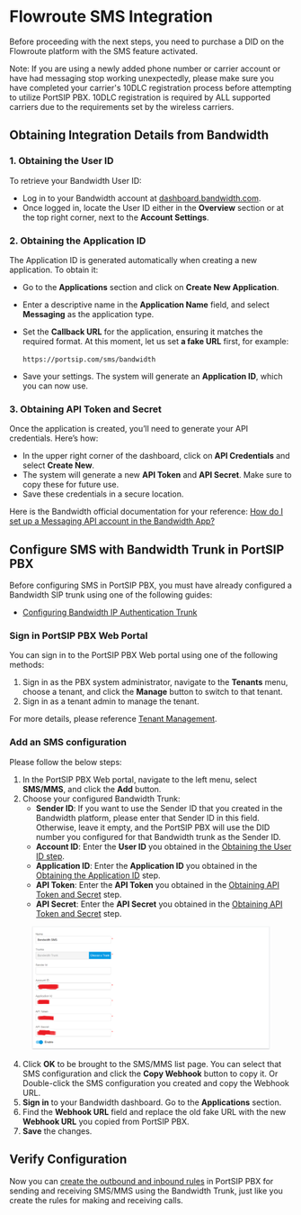 # Flowroute SMS Integration

Before proceeding with the next steps, you need to purchase a DID on the Flowroute platform with the SMS feature activated.

Note: If you are using a newly added phone number or carrier account or have had messaging stop working unexpectedly, please make sure you have completed your carrier's 10DLC registration process before attempting to utilize PortSIP PBX. 10DLC registration is required by ALL supported carriers due to the requirements set by the wireless carriers.

## Obtaining Integration Details from Bandwidth

### 1. Obtaining the User ID

To retrieve your Bandwidth User ID:

* Log in to your Bandwidth account at [dashboard.bandwidth.com](https://dashboard.bandwidth.com).
* Once logged in, locate the User ID either in the **Overview** section or at the top right corner, next to the **Account Settings**.

### 2. Obtaining the Application ID

The Application ID is generated automatically when creating a new application. To obtain it:

* Go to the **Applications** section and click on **Create New Application**.
* Enter a descriptive name in the **Application Name** field, and select **Messaging** as the application type.
*   Set the **Callback URL** for the application, ensuring it matches the required format. At this moment, let us set **a fake URL** first, for example:

    `https://portsip.com/sms/bandwidth`
* Save your settings. The system will generate an **Application ID**, which you can now use.

### 3. Obtaining API Token and Secret

Once the application is created, you’ll need to generate your API credentials. Here’s how:

* In the upper right corner of the dashboard, click on **API Credentials** and select **Create New**.
* The system will generate a new **API Token** and **API Secret**. Make sure to copy these for future use.
* Save these credentials in a secure location.

Here is the Bandwidth official documentation for your reference: [How do I set up a Messaging API account in the Bandwidth App?](https://support.bandwidth.com/hc/en-us/articles/360033658613-How-do-I-set-up-a-Messaging-API-account-in-the-Bandwidth-App)

## Configure SMS with Bandwidth Trunk in PortSIP PBX

Before configuring SMS in PortSIP PBX, you must have already configured a Bandwidth SIP trunk using one of the following guides:

* [Configuring Bandwidth IP Authentication Trunk](../bandwidth-sip-trunk/configuring-bandwidth-ip-authentication-trunk.md)

### Sign in PortSIP PBX Web Portal

You can sign in to the PortSIP PBX Web portal using one of the following methods:

1. Sign in as the PBX system administrator, navigate to the **Tenants** menu, choose a tenant, and click the **Manage** button to switch to that tenant.
2. Sign in as a tenant admin to manage the tenant.

For more details, please reference [Tenant Management](../../portsip-pbx-administration-guide/3-tenant-management.md).

### Add an SMS configuration

Please follow the below steps:

1. In the PortSIP PBX Web portal, navigate to the left menu, select **SMS/MMS**, and click the **Add** button.&#x20;
2. Choose your configured Bandwidth Trunk:
   * **Sender ID**: If you want to use the Sender ID that you created in the Bandwidth platform, please enter that Sender ID in this field. Otherwise, leave it empty, and the PortSIP PBX will use the DID number you configured for that Bandwidth trunk as the Sender ID.
   * **Account ID**: Enter the **User ID** you obtained in the [Obtaining the User ID step](flowroute-sms-integration.md#id-1.-obtaining-the-user-id).
   * **Application ID**: Enter the **Application ID** you obtained in the [Obtaining the Application ID](flowroute-sms-integration.md#id-2.-obtaining-the-application-id) step.
   * **API Token**: Enter the **API Token** you obtained in the [Obtaining API Token and Secret](flowroute-sms-integration.md#id-3.-obtaining-api-token-and-secret) step.
   * **API Secret**: Enter the **API Secret** you obtained in the [Obtaining API Token and Secret](flowroute-sms-integration.md#id-3.-obtaining-api-token-and-secret) step.

<figure><img src="../../../.gitbook/assets/bandwidth_trunk_6.png" alt=""><figcaption></figcaption></figure>

4. Click **OK** to be brought to the SMS/MMS list page. You can select that SMS configuration and click the **Copy Webhook** button to copy it. Or Double-click the SMS configuration you created and copy the Webhook URL.
5. **Sign in** to your Bandwidth dashboard. Go to the **Applications** section.
6. Find the **Webhook URL** field and replace the old fake URL with the new **Webhook URL** you copied from PortSIP PBX.
7. **Save** the changes.

## Verify Configuration

Now you can [create the outbound and inbound rules](../wavix-sip-trunk/configuring-outbound-and-inbound-calls.md) in PortSIP PBX for sending and receiving SMS/MMS using the Bandwidth Trunk, just like you create the rules for making and receiving calls.

